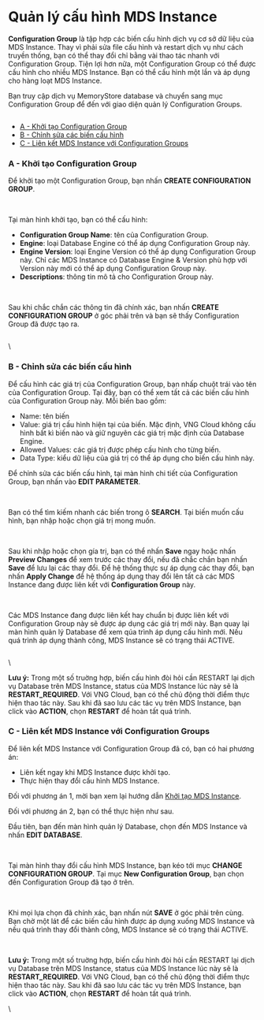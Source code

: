 # Quản lý cấu hình MDS Instance

**Configuration Group** là tập hợp các biến cấu hình dịch vụ cơ sở dữ liệu của MDS Instance. Thay vì phải sửa file cấu hình và restart dịch vụ như cách truyền thống, bạn có thể thay đổi chỉ bằng vài thao tác nhanh với Configuration Group. Tiện lợi hơn nữa, một Configuration Group có thể được cấu hình cho nhiều MDS Instance. Bạn có thể cấu hình một lần và áp dụng cho hàng loạt MDS Instance.

Bạn truy cập dịch vụ MemoryStore database và chuyển sang mục Configuration Group để đến với giao diện quản lý Configuration Groups.

<figure><img src="https://docs.vngcloud.vn/download/attachments/13010785/image2020-2-21_10-54-46.png?version=1&#x26;modificationDate=1582257286000&#x26;api=v2" alt=""><figcaption></figcaption></figure>

* [A - Khởi tạo Configuration Group](https://docs.vngcloud.vn/pages/viewpage.action?pageId=13010785#Qu%E1%BA%A3nl%C3%BDc%E1%BA%A5uh%C3%ACnhMDSInstance-A-Kh%E1%BB%9Fit%E1%BA%A1oConfigurationGroup)
* [B - Chỉnh sửa các biến cấu hình](https://docs.vngcloud.vn/pages/viewpage.action?pageId=13010785#Qu%E1%BA%A3nl%C3%BDc%E1%BA%A5uh%C3%ACnhMDSInstance-B-Ch%E1%BB%89nhs%E1%BB%ADac%C3%A1cbi%E1%BA%BFnc%E1%BA%A5uh%C3%ACnh)
* [C - Liên kết MDS Instance với Configuration Groups](https://docs.vngcloud.vn/pages/viewpage.action?pageId=13010785#Qu%E1%BA%A3nl%C3%BDc%E1%BA%A5uh%C3%ACnhMDSInstance-C-Li%C3%AAnk%E1%BA%BFtMDSInstancev%E1%BB%9BiConfigurationGroups)

### A - Khởi tạo Configuration Group <a href="#quanlycauhinhmdsinstance-a-khoitaoconfigurationgroup" id="quanlycauhinhmdsinstance-a-khoitaoconfigurationgroup"></a>

Để khởi tạo một Configuration Group, bạn nhấn **CREATE CONFIGURATION GROUP**.

<figure><img src="https://docs.vngcloud.vn/download/attachments/13010785/image2020-2-21_10-57-52.png?version=1&#x26;modificationDate=1582257472000&#x26;api=v2" alt=""><figcaption></figcaption></figure>

\
Tại màn hình khởi tạo, bạn có thể cấu hình:

* **Configuration Group Name**: tên của Configuration Group.
* **Engine**: loại Database Engine có thể áp dụng Configuration Group này.
* **Engine Version**: loại Engine Version có thể áp dụng Configuration Group này. Chỉ các MDS Instance có Database Engine & Version phù hợp với Version này mới có thể áp dụng Configuration Group này.
* **Descriptions**: thông tin mô tả cho Configuration Group này.

<figure><img src="https://docs.vngcloud.vn/download/attachments/13010785/image2020-2-21_10-58-35.png?version=1&#x26;modificationDate=1582257516000&#x26;api=v2" alt=""><figcaption></figcaption></figure>

\
Sau khi chắc chắn các thông tin đã chính xác, bạn nhấn **CREATE CONFIGURATION GROUP** ở góc phải trên và bạn sẽ thấy Configuration Group đã được tạo ra.

<figure><img src="https://docs.vngcloud.vn/download/attachments/13010785/image2020-2-21_10-59-2.png?version=1&#x26;modificationDate=1582257543000&#x26;api=v2" alt=""><figcaption></figcaption></figure>

\


### B - Chỉnh sửa các biến cấu hình <a href="#quanlycauhinhmdsinstance-b-chinhsuacacbiencauhinh" id="quanlycauhinhmdsinstance-b-chinhsuacacbiencauhinh"></a>

Để cấu hình các giá trị của Configuration Group, bạn nhấp chuột trái vào tên của Configuration Group. Tại đây, bạn có thể xem tất cả các biến cấu hình của Configuration Group này. Mỗi biến bao gồm:

* Name: tên biến
* Value: giá trị cấu hình hiện tại của biến. Mặc định, VNG Cloud không cấu hình bất kì biến nào và giữ nguyên các giá trị mặc định của Database Engine.
* Allowed Values: các giá trị được phép cấu hình cho từng biến.
* Data Type: kiểu dữ liệu của giá trị có thể áp dụng cho biến cấu hình này.

Để chỉnh sửa các biến cấu hình, tại màn hình chi tiết của Configuration Group, bạn nhấn vào **EDIT PARAMETER**.

<figure><img src="https://docs.vngcloud.vn/download/attachments/13010785/image2020-2-21_10-59-46.png?version=1&#x26;modificationDate=1582257586000&#x26;api=v2" alt=""><figcaption></figcaption></figure>

\
Bạn có thể tìm kiếm nhanh các biến trong ô **SEARCH**. Tại biến muốn cấu hình, bạn nhập hoặc chọn giá trị mong muốn.

<figure><img src="https://docs.vngcloud.vn/download/attachments/13010785/image2020-2-21_11-0-42.png?version=1&#x26;modificationDate=1582257643000&#x26;api=v2" alt=""><figcaption></figcaption></figure>

\
Sau khi nhập hoặc chọn gía trị, bạn có thể nhấn **Save** ngay hoặc nhấn **Preview Changes** để xem trước các thay đổi, nếu đã chắc chắn bạn nhấn **Save** để lưu lại các thay đổi. Để hệ thống thực sự áp dụng các thay đổi, bạn nhấn **Apply Change** để hệ thống áp dụng thay đổi lên tất cả các MDS Instance đang được liên kết với **Configuration Group** này.

<figure><img src="https://docs.vngcloud.vn/download/attachments/13010785/image2020-2-21_11-1-16.png?version=1&#x26;modificationDate=1582257677000&#x26;api=v2" alt=""><figcaption></figcaption></figure>

\
Các MDS Instance đang được liên kết hay chuẩn bị được liên kết với Configuration Group này sẽ được áp dụng các giá trị mới này. Bạn quay lại màn hình quản lý Database để xem qúa trình áp dụng cấu hình mới. Nếu quá trình áp dụng thành công, MDS Instance sẽ có trạng thái ACTIVE.

<figure><img src="https://docs.vngcloud.vn/download/attachments/13010785/image2020-2-21_11-3-18.png?version=1&#x26;modificationDate=1582257799000&#x26;api=v2" alt=""><figcaption></figcaption></figure>

\


**Lưu ý:** Trong một số truờng hợp, biến cấu hình đòi hỏi cần RESTART lại dịch vụ Database trên MDS Instance, status của MDS Instance lúc này sẽ là **RESTART\_REQUIRED**. Với VNG Cloud, bạn có thể chủ động thời điểm thực hiện thao tác này. Sau khi đã sao lưu các tác vụ trên MDS Instance, bạn click vào **ACTION**, chọn **RESTART** để hoàn tất quá trình.

### C - Liên kết MDS Instance với Configuration Groups <a href="#quanlycauhinhmdsinstance-c-lienketmdsinstancevoiconfigurationgroups" id="quanlycauhinhmdsinstance-c-lienketmdsinstancevoiconfigurationgroups"></a>

Để liên kết MDS Instance với Configuration Group đã có, bạn có hai phương án:

* Liên kết ngay khi MDS Instance được khởi tạo.
* Thực hiện thay đổi cấu hình MDS Instance.

Đối với phương án 1, mời bạn xem lại hướng dẫn [Khởi tạo MDS Instance](https://docs.vngcloud.vn/pages/viewpage.action?pageId=13010707).

Đối với phương án 2, bạn có thể thực hiện như sau.

Đầu tiên, bạn đến màn hình quản lý Database, chọn đến MDS Instance và nhấn **EDIT DATABASE**.

<figure><img src="https://docs.vngcloud.vn/download/attachments/13010785/image2020-2-21_11-3-56.png?version=1&#x26;modificationDate=1582257837000&#x26;api=v2" alt=""><figcaption></figcaption></figure>

\
Tại màn hình thay đổi cấu hình MDS Instance, bạn kéo tới mục **CHANGE CONFIGURATION GROUP**. Tại mục **New Configuration Group**, bạn chọn đến Configuration Group đã tạo ở trên.

<figure><img src="https://docs.vngcloud.vn/download/attachments/13010785/image2020-2-21_11-4-25.png?version=1&#x26;modificationDate=1582257866000&#x26;api=v2" alt=""><figcaption></figcaption></figure>

\
Khi mọi lựa chọn đã chính xác, bạn nhấn nút **SAVE** ở góc phải trên cùng. Bạn chờ một lát để các biến cấu hình được áp dụng xuống MDS Instance và nếu quá trình thay đổi thành công, MDS Instance sẽ có trạng thái ACTIVE.

<figure><img src="https://docs.vngcloud.vn/download/attachments/13010785/image2020-2-21_11-5-2.png?version=1&#x26;modificationDate=1582257903000&#x26;api=v2" alt=""><figcaption></figcaption></figure>

\
**Lưu ý:** Trong một số truờng hợp, biến cấu hình đòi hỏi cần RESTART lại dịch vụ Database trên MDS Instance, status của MDS Instance lúc này sẽ là **RESTART\_REQUIRED**. Với VNG Cloud, bạn có thể chủ động thời điểm thực hiện thao tác này. Sau khi đã sao lưu các tác vụ trên MDS Instance, bạn click vào **ACTION**, chọn **RESTART** để hoàn tất quá trình.

\
